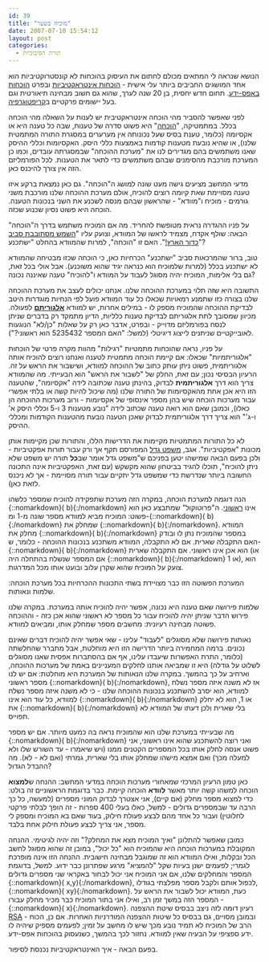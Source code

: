 ```yaml
---
id: 39
title: "מוכיח בשער"
date: 2007-07-10 15:54:12
layout: post
categories: 
  - תורת הסיבוכיות
---
```

הנושא שנראה לי המתאים מכולם לחתום את העיסוק בהוכחות לא קונסטרוקטיביות הוא אחד המושגים החביבים ביותר עלי אישית - <a href="http://he.wikipedia.org/wiki/%D7%9E%D7%A2%D7%A8%D7%9B%D7%AA_%D7%94%D7%95%D7%9B%D7%97%D7%94_%D7%90%D7%99%D7%A0%D7%98%D7%A8%D7%90%D7%A7%D7%98%D7%99%D7%91%D7%99%D7%AA">הוכחות אינטראקטיביות</a> ובפרט <a href="http://he.wikipedia.org/wiki/%D7%94%D7%95%D7%9B%D7%97%D7%94_%D7%91%D7%90%D7%A4%D7%A1_%D7%99%D7%93%D7%A2">הוכחות באפס-ידע</a>. תחום חדש יחסית, בן 20 שנה לערך, שהוא גם חשוב מבחינה תיאורטית וגם בעל יישומים פרקטיים ב<a href="http://he.wikipedia.org/wiki/%D7%A7%D7%A8%D7%99%D7%A4%D7%98%D7%95%D7%92%D7%A8%D7%A4%D7%99%D7%94">קריפטוגרפיה</a>.

לפני שאפשר להסביר מהי הוכחה אינטראקטיבית יש לענות על השאלה מהי הוכחה בכלל. במתמטיקה, "<a href="http://he.wikipedia.org/wiki/%D7%94%D7%95%D7%9B%D7%97%D7%94">הוכחה</a>" היא פשוט סדרה של טענות, שבה כל טענה היא או אקסיומה (כלומר, טענת בסיס שעל נכונותה אין מערערים במסגרת התורה המתמטית שלנו), או שהיא נובעת מטענות קודמות באמצעות כללי היסק. האקסיומות וכללי ההיסק שאנו משתמשים בהם מגדירים לנו את "מערכת ההוכחה" שבמסגרתה עובדים, וכמו כן המערכת מורכבת מהסימנים שבהם משתמשים כדי לתאר את הטענות. לכל הפורמליזם הזה אין צורך להיכנס כאן.

מדעי המחשב מציעים גישה מעט שונה למושג ה"הוכחה". גם כאן נמצאת ברקע איזו טענה מסויימת שאת קיומה רוצים להוכיח, אולם מערכת ההוכחה שלנו מורכבת משני גורמים - מוכיח ו"מוודא" - שהראשון שבהם מנסה לשכנע את השני בנכונות הטענה. הוכחה היא פשוט נסיון שכנוע שכזה.

על פניו ההגדרה נראית מטופשת להחריד. מה אם המוכיח משתמש בדרך ה"הוכחה" הבאה: שולף אקדח, מצמיד לראשו של המוודא, וצועק עליו "<a href="http://en.wikipedia.org/wiki/Galileo_affair">השמש מסתובבת סביב כדור הארץ!</a>". האם זו "הוכחה", למרות שהמוודא בהחלט "ישתכנע"?

טוב, ברור שהמרכאות סביב "ישתכנע" הכרחיות כאן, כי הוכחה שכזו מבטיחה שהמוודא לא ישתכנע בכלל (למרות שלמוכיח הוא כנראה יגיד שהוא משוכנע). אבל אולי בכל זאת, גם בלי אלימות, המוכיח יהיה מסוגל לעבוד על המוודא ו"להוכיח" טענה שאיננה נכונה?

התשובה היא שזה תלוי במערכת ההוכחה שלנו. אנחנו יכולים לעצב את מערכת ההוכחה שלנו בצורה כזו שתמנע רמאויות שכאלו כל עוד המוודא פועל לפי הנחיות מוגדרות היטב לבדיקת ההוכחה שהמוכיח מספק לו - במילים אחרות, יש למוודא <a href="http://he.wikipedia.org/wiki/%D7%90%D7%9C%D7%92%D7%95%D7%A8%D7%99%D7%AA%D7%9D"><strong>אלגוריתם</strong></a> לפעולה. מכיוון שמסובך לתת אלגוריתם לבדיקת טענות כלליות, הדיון מתמקד רק בדברים שניתן לנסח בפורמליזם מדוייק - ובפרט, אדבר כאן רק על שאלות "כן/לא" הנוגעות לאובייקטיים שניתנים לייצוג דיגיטלי (למשל: "האם המספר 5235432 הוא ראשוני?").

על פניו, נראה שהוכחות מתמטיות "רגילות" מהוות מקרה פרטי של הוכחות "אלגוריתמיות" שכאלו: אם קיימת הוכחה מתמטית לטענה ואנחנו רוצים להוכיח אותה אלגוריתמית, פשוט ניתן עותק כתוב של ההוכחה למוודא, ושישבור את הראש על זה. הרעיון הבסיסי נכון; עם זאת, החלק של "לשבור את הראש" הוא הבעייתי. מה שהמוודא צריך הוא דרך <strong>אלגוריתמית</strong> לבדוק, בהינתן טענה שכתובה לידה "אקסיומה", שהטענה הזו היא אכן אחת מהאקסיומות של התורה שלנו (מה שיכול להיות קשה או בלתי אפשרי עבור מערכות הוכחה שיש בהן מספר אינסופי של אקסיומות - ורוב מערכות ההוכחה הן כאלו), וכמובן שאם הוא רואה טענה שכתוב לידה "נובע מטענות 3 ו-5 וכללי היסק א' ו-ג'" הוא צריך דרך אלגוריתמית לבדוק שאכן הטענה נובעת מהטענות הקודמות ומכללי ההיסק.

לא כל התורות המתמטיות מקיימות את הדרישות הללו, והתורות שכן מקיימות אותן מכונות "אפקטיביות". אגב, <a href="http://www.haayal.co.il/story?id=2396">משפט גדל</a> המפורסם תקף אך ורק עבור תורות אפקטיביות - ולכן בפעם הבאה שמישהו יטען בפניכם ש"משפט גדל אומר שב<strong>כל</strong> תורה יש משפט שלא ניתן להוכיח", תוכלו להגיד בביטחון שהוא מקשקש (עם זאת, האפקטיביות אינה התכונה החשובה ביותר שנדרשת כדי שמשפט גדל יתקיים עבור תורה מסויימת - אך לא ניכנס לזאת כאן).

הנה דוגמה למערכת הוכחה, במקרה הזה מערכת שתפקידה להוכיח שמספר כלשהו {::nomarkdown}\( b\){:/nomarkdown} אינו <a href="http://he.wikipedia.org/wiki/%D7%9E%D7%A1%D7%A4%D7%A8_%D7%A8%D7%90%D7%A9%D7%95%D7%A0%D7%99">ראשוני</a>. ה"פרוטוקול" שמתבצע כאן הוא פשוט: המוכיח מביא למוודא מספר שונה מ-1 ומ-{::nomarkdown}\( b\){:/nomarkdown} שמחלק את {::nomarkdown}\( b\){:/nomarkdown}. המוודא מחלק את {::nomarkdown}\( b\){:/nomarkdown} במספר שהמוכיח נתן לו ובודק האם התקבלה שארית. אם לא התקבלה, המוודא משתכנע בנכונות ההוכחה - כלומר, ש-{::nomarkdown}\( b\){:/nomarkdown} הוא אכן אינו ראשוני. אם התקבלה שארית (או אם המספר שנשלח בהתחלה היה {::nomarkdown}\( b\){:/nomarkdown} או 1), הוא צועק על המוכיח שהוא שקרן עלוב ובועט אותו מכל המדרגות.

המערכת הפשוטה הזו כבר מצויידת בשתי התכונות ההכרחיות בכל מערכת הוכחה: שלמות ונאותות.

שלמות פירושה שאם טענה היא נכונה, אפשר יהיה להוכיח אותה במערכת. במקרה שלנו פירוש הדבר שניתן יהיה להוכיח עבור כל מספר לא ראשוני שהוא אכן כזה - וההוכחה פשוטה מבחינה רעיונית: מחשבים מספר שמחלק אותו, ומביאים למוודא.

נאותות פירושה שלא מסוגלים "לעבוד" עלינו - שאי אפשר יהיה להוכיח דברים שאינם נכונים. ברמה המחמירה ביותר הדרישה הזו היא מוחלטת, אבל מתברר שהחלשתה (כלומר, התרת האפשרות שיעבדו עלינו, אף אם בהסתברות אפסית שאנו מסוגלים לשלוט על גודלה) היא זו שמביאה אותנו לחלקים המעניינים באמת של מערכות ההוכחה, וארחיב על כך בהמשך. במקרה שלנו הנאותות של המערכת היא מוחלטת: אם יש לנו מספר ראשוני {::nomarkdown}\( b\){:/nomarkdown}, אז לא משנה איזה מספר נשלח למוודא, הוא יסרב להשתכנע בנכונות ההוכחה שלנו - כי לא משנה איזה מספר נשלח למוודא, כל עוד הוא אינו {::nomarkdown}\( b\){:/nomarkdown} או 1, הוא לא יחלק את {::nomarkdown}\( b\){:/nomarkdown} בלי שארית ולכן דעתו של המוודא לא תפוייס.

מה שבעייתי במערכת שלנו הוא שהמוכיח נראה בה כמעט מיותר. אם יש מספר {::nomarkdown}\( b\){:/nomarkdown} ואני רוצה להשתכנע שהוא אינו ראשוני, אני פשוט אנסה לחלק אותו בכל המספרים הקטנים ממנו (ויש שיאמרו - עד השורש שלו ולא למעלה מכך) ואם אמצא מישהו שמחלק אותו בלי שארית, גמרתי (ואם לא - לא). מה ההבדל הגדול?

כאן טמון הרעיון המרכזי שמאחורי מערכות הוכחה במדעי המחשב: ההנחה ש<strong>למצוא</strong> הוכחה למשהו קשה יותר מאשר <strong>לוודא</strong> הוכחה קיימת. כבר בדוגמת הראשוניים זה בולט: כדי למצוא מספר מחלק (אם קיים), אני אצטרך לבדוק המוני מספרים (למעשה, כל כך הרבה עד שבמספרים גדולים - למשל, כאלו בעלי 400 ספרות - זה הופך לבלתי פרקטי לחלוטין) ועבור כל אחד מהם לבצע פעולת חילוק, בעוד שאם בא המוכיח ומספק לי מספר, אני צריך לבצע פעולת חילוק אחת בלבד.

כמובן שאפשר להתלונן "ואיך המוכיח מצא את המחלק?" וזה יהיה לגיטימי. ההנחה המקובלת במערכות הוכחה היא שהמוכיח הוא "כל יכול", במובן זה שהוא מסוגל לחשב הכל ובקלות, ואילו המוודא הוא זה שמוגבל מבחינה חישובית. ההנחה הזו אינה מופרכת לגמרי; לפעמים ישנן בעיות שקל "להמציא" מרגע שפתרונן כבר ידוע. למשל, בדוגמת המספר והמחלקים שלנו, אם אני המוכיח אני יכול לבחור באקראי שני מספרים גדולים {::nomarkdown}\( x,y\){:/nomarkdown}, לכפול אותם ולקבל מספר מפלצתי בגודלו, {::nomarkdown}\( xy\){:/nomarkdown}. כעת, המוודא יכול לשבור את הראש על המספר הזה במשך זמן רב, ואילו אני בתור המוכיח כבר מכיר מחלק עבורו - {::nomarkdown}\( x\){:/nomarkdown}. רעיון דומה לזה ניצב בבסיס שיטת ההצפנה <a href="http://he.wikipedia.org/wiki/RSA">RSA</a> - ובמובן מסויים, גם בבסיס כל שיטות ההצפנה המודרניות האחרות. אם כן, הכוח הרב של המוכיח לא תמיד נובע מכך שיש לו מחשב על זמין; לפעמים מספיק שיהיה לו ידע ספציפי על הבעיה שאין למוודא. נחזור לכך בהמשך, כשנעסוק בהוכחות אפס-ידע.

בפעם הבאה - איך האינטראקטיביות נכנסת לסיפור.
